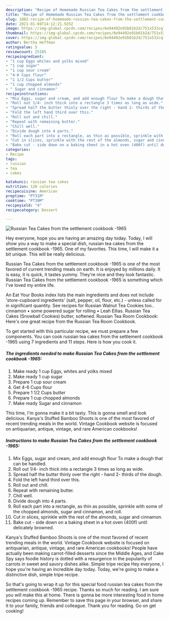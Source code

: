 ```yaml
---
description: "Recipe of Homemade Russian Tea Cakes from the settlement cookbook -1965"
title: "Recipe of Homemade Russian Tea Cakes from the settlement cookbook -1965"
slug: 1802-recipe-of-homemade-russian-tea-cakes-from-the-settlement-cookbook-1965
date: 2021-01-04T14:12:21.925Z
image: https://img-global.cpcdn.com/recipes/6e94492e91b01b2d/751x532cq70/russian-tea-cakes-from-the-settlement-cookbook-1965-recipe-main-photo.jpg
thumbnail: https://img-global.cpcdn.com/recipes/6e94492e91b01b2d/751x532cq70/russian-tea-cakes-from-the-settlement-cookbook-1965-recipe-main-photo.jpg
cover: https://img-global.cpcdn.com/recipes/6e94492e91b01b2d/751x532cq70/russian-tea-cakes-from-the-settlement-cookbook-1965-recipe-main-photo.jpg
author: Bertha Hoffman
ratingvalue: 5
reviewcount: 25185
recipeingredient:
- "1 cup Eggs whites and yolks mixed"
- "1 cup sugar"
- "1 cup sour cream"
- "4-6 Cups flour"
- "1 1/2 Cups butter"
- "1 cup chopped almonds"
- " Sugar and cinnamon"
recipeinstructions:
- "Mix Eggs, sugar and cream, and add enough flour To make a dough that can be handled."
- "Roll out 1/4- inch thick into a rectangle 3 times as long as wide."
- "Spread half the butter thinly over the right - hand 2- thirds of the dough."
- "Fold the left hand third over this."
- "Roll out and chill."
- "Repeat with remaining butter."
- "Chill well."
- "Divide dough into 4 parts."
- "Roll each part into a rectangle, as thin as possible, sprinkle with some of the chopped almonds, sugar and cinnamon, and roll."
- "Cut in slices, sprinkle with the rest of the almonds, sugar and cinnamon."
- "Bake cut - side down on a baking sheet in a hot oven (400f) until delicately browned."
categories:
- Recipe
tags:
- russian
- tea
- cakes

katakunci: russian tea cakes 
nutrition: 120 calories
recipecuisine: American
preptime: "PT31M"
cooktime: "PT39M"
recipeyield: "4"
recipecategory: Dessert

---
```



![Russian Tea Cakes from the settlement cookbook -1965](https://img-global.cpcdn.com/recipes/6e94492e91b01b2d/751x532cq70/russian-tea-cakes-from-the-settlement-cookbook-1965-recipe-main-photo.jpg)

Hey everyone, hope you are having an amazing day today. Today, I will show you a way to make a special dish, russian tea cakes from the settlement cookbook -1965. One of my favorites. This time, I will make it a bit unique. This will be really delicious.

Russian Tea Cakes from the settlement cookbook -1965 is one of the most favored of current trending meals on earth. It is enjoyed by millions daily. It is easy, it is quick, it tastes yummy. They're nice and they look fantastic. Russian Tea Cakes from the settlement cookbook -1965 is something which I've loved my entire life.

An Eat Your Books index lists the main ingredients and does not include &#39;store-cupboard ingredients&#39; (salt, pepper, oil, flour, etc.) - unless called for in significant quantity. See recipes for Russian Walnut Tea Cookies too.. cinnamon • some powered sugar for rolling • Leah Ellias. Russian Tea Cakes (Snowball Cookies) butter, softened. Russian Tea Room Cookbook: Here&#39;s one great recipe from the Russian Tea Room Cookbook.


To get started with this particular recipe, we must prepare a few components. You can cook russian tea cakes from the settlement cookbook -1965 using 7 ingredients and 11 steps. Here is how you cook it.

<!--inarticleads1-->

##### The ingredients needed to make Russian Tea Cakes from the settlement cookbook -1965:

1. Make ready 1 cup Eggs, whites and yolks mixed
1. Make ready 1 cup sugar
1. Prepare 1 cup sour cream
1. Get 4-6 Cups flour
1. Prepare 1 1/2 Cups butter
1. Prepare 1 cup chopped almonds
1. Make ready  Sugar and cinnamon


This time, I&#39;m gonna make it a bit tasty. This is gonna smell and look delicious. Kanya&#39;s Stuffed Bamboo Shoots is one of the most favored of recent trending meals in the world. Vintage Cookbook website is focused on antiquarian, antique, vintage, and rare American cookbooks! 

<!--inarticleads2-->

##### Instructions to make Russian Tea Cakes from the settlement cookbook -1965:

1. Mix Eggs, sugar and cream, and add enough flour To make a dough that can be handled.
1. Roll out 1/4- inch thick into a rectangle 3 times as long as wide.
1. Spread half the butter thinly over the right - hand 2- thirds of the dough.
1. Fold the left hand third over this.
1. Roll out and chill.
1. Repeat with remaining butter.
1. Chill well.
1. Divide dough into 4 parts.
1. Roll each part into a rectangle, as thin as possible, sprinkle with some of the chopped almonds, sugar and cinnamon, and roll.
1. Cut in slices, sprinkle with the rest of the almonds, sugar and cinnamon.
1. Bake cut - side down on a baking sheet in a hot oven (400f) until delicately browned.


Kanya&#39;s Stuffed Bamboo Shoots is one of the most favored of recent trending meals in the world. Vintage Cookbook website is focused on antiquarian, antique, vintage, and rare American cookbooks! People have actually been making carrot-filled desserts since the Middle Ages, and Cake Spy says foodie history is dotted with a resurgence in the popularity of carrots in sweet and savory dishes alike. Simple tripe recipe Hey everyone, I hope you&#39;re having an incredible day today. Today, we&#39;re going to make a distinctive dish, simple tripe recipe. 

So that's going to wrap it up for this special food russian tea cakes from the settlement cookbook -1965 recipe. Thanks so much for reading. I am sure you will make this at home. There is gonna be more interesting food in home recipes coming up. Remember to save this page in your browser, and share it to your family, friends and colleague. Thank you for reading. Go on get cooking!
